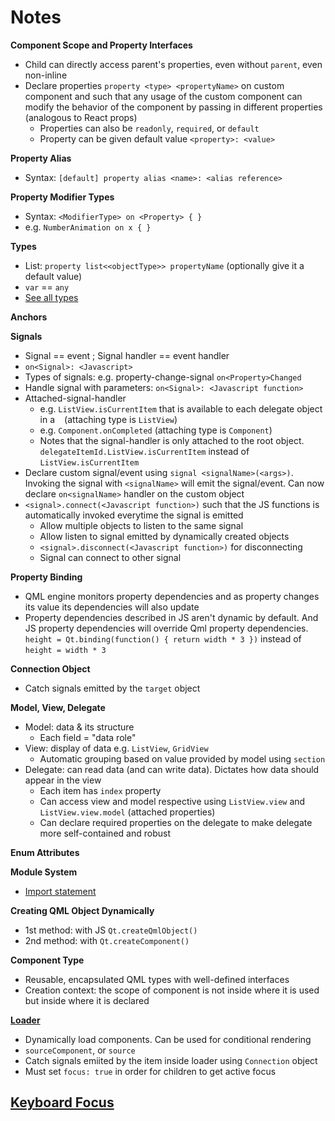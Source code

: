 # Notes

**Component Scope and Property Interfaces**
- Child can directly access parent's properties, even without `parent`, even non-inline
- Declare properties `property <type> <propertyName>` on custom component and such that any usage of the custom component can modify the behavior of the component by passing in different properties (analogous to React props)
  - Properties can also be `readonly`, `required`, or `default`
  - Property can be given default value `<property>: <value>`

**Property Alias**
- Syntax: `[default] property alias <name>: <alias reference>`

**Property Modifier Types**
- Syntax: `<ModifierType> on <Property> { }`
- e.g. `NumberAnimation on x { }`

**Types**
- List: `property list<<objectType>> propertyName` (optionally give it a default value)
- `var` == `any`
- [See all types](https://doc.qt.io/qt-6/qtqml-typesystem-valuetypes.html)

**Anchors**

**Signals**
- Signal == event ; Signal handler == event handler
- `on<Signal>: <Javascript>`
- Types of signals: e.g. property-change-signal `on<Property>Changed`
- Handle signal with parameters: `on<Signal>: <Javascript function>`
- Attached-signal-handler
  - e.g. `ListView.isCurrentItem` that is available to each delegate object in a `
  ` (attaching type is `ListView`)
  - e.g. `Component.onCompleted` (attaching type is `Component`)
  - Notes that the signal-handler is only attached to the root object. `delegateItemId.ListView.isCurrentItem` instead of `ListView.isCurrentItem`
- Declare custom signal/event using `signal <signalName>(<args>)`. Invoking the signal with `<signalName>` will emit the signal/event. Can now declare `on<signalName>` handler on the custom object
- `<signal>.connect(<Javascript function>)` such that the JS functions is automatically invoked everytime the signal is emitted
  - Allow multiple objects to listen to the same signal
  - Allow listen to signal emitted by dynamically created objects
  - `<signal>.disconnect(<Javascript function>)` for disconnecting
  - Signal can connect to other signal

**Property Binding**
- QML engine monitors property dependencies and as property changes its value its dependencies will also update
- Property dependencies described in JS aren't dynamic by default. And JS property dependencies will override Qml property dependencies. `height = Qt.binding(function() { return width * 3 })` instead of `height = width * 3`

**Connection Object**
- Catch signals emitted by the `target` object

**Model, View, Delegate**
- Model: data & its structure
  - Each field = "data role"
- View: display of data e.g. `ListView`, `GridView`
  - Automatic grouping based on value provided by model using `section`
- Delegate: can read data (and can write data). Dictates how data should appear in the view
  - Each item has `index` property
  - Can access view and model respective using `ListView.view` and `ListView.view.model` (attached properties)
  - Can declare required properties on the delegate to make delegate more self-contained and robust

**Enum Attributes**

**Module System**
- [Import statement](https://doc.qt.io/qt-6/qtqml-syntax-imports.html)

**Creating QML Object Dynamically**
- 1st method: with JS `Qt.createQmlObject()`
- 2nd method: with `Qt.createComponent()`

**Component Type**
- Reusable, encapsulated QML types with well-defined interfaces
- Creation context: the scope of component is not inside where it is used but inside where it is declared

**[Loader](https://doc.qt.io/qt-6/qml-qtquick-loader.html)**
- Dynamically load components. Can be used for conditional rendering
- `sourceComponent`, or `source`
- Catch signals emiited by the item inside loader using `Connection` object
- Must set `focus: true` in order for children to get active focus

**[Keyboard Focus](https://doc.qt.io/qt-6/qtquick-input-focus.html)**
- 
